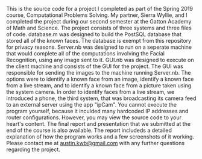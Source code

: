 This is the source code for a project I completed as part of the Spring 2019 course, Computational Problems Solving. My partner, Sierra Wyllie, and I completed the project during our second semester at the Gatton Academy of Math and Science. The project consists of three systems and three files of code. database.m was designed to build the PostSQL database that stored all of the known faces. The database is exempt from this repository for privacy reasons. Server.nb was designed to run on a seperate machine that would complete all of the computations involving the Facial Recognition, using any image sent to it. GUI.nb was designed to execute on the client machine and consists of the GUI for the project. The GUI was responsible for sending the images to the machine running Server.nb. The options were to identify a known face from an image, identify a known face from a live stream, and to identify a known face from a picture taken using the system camera. In order to identify faces from a live stream, we introduced a phone, the third system, that was broadcasting its camera feed to an external server using the app "ipCam". You cannot execute the program yourself, because it inculded many hardcoded IP addresses and router configurations. However, you may view the source code to your heart's content.
The final report and presentation that we submitted at the end of the course is also available. The report includeds a detailed explanation of how the program works and a few screenshots of it working. Please contact me at austin.kwb@gmail.com with any further questions regarding the project.
